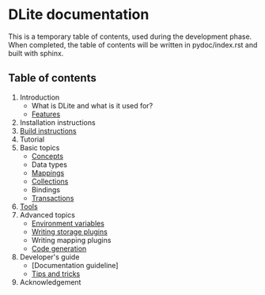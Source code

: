 DLite documentation
===================

This is a temporary table of contents, used during the development phase.
When completed, the table of contents will be written in pydoc/index.rst
and built with sphinx.

Table of contents
-----------------

1. Introduction
    * What is DLite and what is it used for?
    * [Features](features.md)
2. Installation instructions
3. [Build instructions](build_instructions.md)
4. Tutorial
5. Basic topics
    * [Concepts](concepts.md)
    * Data types
    * [Mappings](mappings.md)
    * [Collections](collections.md)
    * Bindings
    * [Transactions](transactions.md)
6. [Tools](tools.md)
7. Advanced topics
    * [Environment variables](environment_variables.md)
    * [Writing storage plugins](storage_plugins.md)
    * Writing mapping plugins
    * [Code generation](code_generation.md)
8. Developer's guide
    * [Documentation guideline]
    * [Tips and tricks](tips_and_tricks.md)
9. Acknowledgement